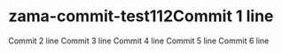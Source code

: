 # zama-commit-test112Commit 1 line
Commit 2 line
Commit 3 line
Commit 4 line
Commit 5 line
Commit 6 line

